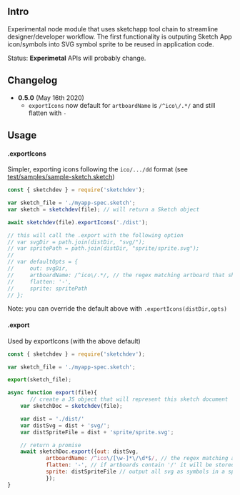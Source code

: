 ## Intro

Experimental node module that uses sketchapp tool chain to streamline designer/developer workflow. The first functionality is outputing Sketch App icon/symbols into SVG symbol sprite to be reused in application code. 

Status: **Experimetal** APIs will probably change. 

## Changelog

- **0.5.0** (May 16th 2020) 
  - `exportIcons` now default for `artboardName` is `/^ico\/.*/` and still flatten with `-`

## Usage

#### .exportIcons

Simpler, exporting icons following the `ico/.../dd` format (see [test/samples/sample-sketch.sketch](https://github.com/BriteSnow/node-sketchdev/blob/master/test/samples/sample-sketch.sketch))

```js
const { sketchdev } = require('sketchdev');

var sketch_file = './myapp-spec.sketch';
var sketch = sketchdev(file); // will return a Sketch object

await sketchdev(file).exportIcons('./dist');

// this will call the .export with the following option
// var svgDir = path.join(distDir, "svg/");
// var spritePath = path.join(distDir, "sprite/sprite.svg");
// 
// var defaultOpts = {
//     out: svgDir,
//     artboardName: /^ico\/.*/, // the regex matching artboard that should be exported
//     flatten: '-',
//     sprite: spritePath
// };

```

Note: you can override the default above with `.exportIcons(distDir,opts)`

#### .export

Used by exportIcons (with the above default)

```js
const { sketchdev } = require('sketchdev');

var sketch_file = './myapp-spec.sketch';

export(sketch_file);

async function export(file){
       // create a JS object that will represent this sketch document
    var sketchDoc = sketchdev(file); 

    var dist = './dist/'
    var distSvg = dist + 'svg/'; 
    var distSpriteFile = dist + 'sprite/sprite.svg'; 

    // return a promise
    await sketchDoc.export({out: distSvg, 
            artboardName: /^ico\/[\w-]*\/\d*$/, // the regex matching artboard that should be exported
            flatten: '-', // if artboards contain '/' it will be stored in the corresponding folder sturucture, "flatten" just flatten the stucture with a a given char that will replace the '/'
            sprite: distSpriteFile // output all svg as symbols in a sprite.svg and generage a sprite-demo.html page as well
            }); 
}
```



